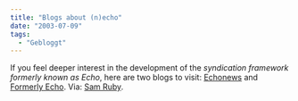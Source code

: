 ```yaml
---
title: "Blogs about (n)echo"
date: "2003-07-09"
tags:
  - "Gebloggt"
---
```


If you feel deeper interest in the development of the _syndication framework formerly known as Echo_, here are two blogs to visit: [Echonews](http://notabug.com/echonews/) and [Formerly Echo](http://danja.typepad.com/fecho/). Via: [Sam Ruby](http://www.intertwingly.net/blog/1516.html).

